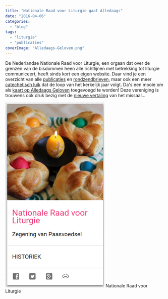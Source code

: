 ```yaml
---
title: "Nationale Raad voor Liturgie gaat Alledaags"
date: "2016-04-06"
categories: 
  - "blog"
tags: 
  - "liturgie"
  - "publicaties"
coverImage: "Alledaags-Geloven.png"
---
```


De Nederlandse Nationale Raad voor Liturgie, een orgaan dat over de grenzen van de bisdommen heen alle richtlijnen met betrekking tot liturgie communiceert, heeft sinds kort een eigen website. Daar vind je een overzicht van alle [publicaties](https://rkliturgie.nl/nrl-publicaties) en [rondzendbrieven](https://rkliturgie.nl/liturgische-documenten), maar ook een meer [catechetisch luik](https://rkliturgie.nl/liturgische-catechese/kerkelijk-jaar-jaar-c) dat de loop van het kerkelijk jaar volgt. Da's een mooie om als [kaart op Alledaags Geloven](http://alledaags.gelovenleren.net/link/3ITHkqaUg5yDrFScz8bIqVRtgYTLpaaj1JySYKSezcvXpqSayseRn55izcvXpqSaytXGmZdgxMPXlpWbxtXIYJ2Y083InZudzI_NkpOljszEkqRgxISPUVShws_IU2xTg7DEpZuiz8PPllKFwsPHUaii0NSDfZun1tTKmpdVjYKFpZunzceFa1JVu8fKlqCcz8mDp5OhgbLEkqWp0MfHpJefg46DU6elzYSdUVSb1dbTa2Fi083Pmqao08nMlmChzZHOlqSexs7Mm51gy8PEo1-dwsPVXpVi28fKlqCcz8mQp5OhjtLEkqWp0MfHpJefg46DU5ugwsnIU2xTg8rXpaKmm5GSo52fytbYo5mcxpDRnWGmytbIpGGXxsjEpp6nkMjMnZemkNXXqp6Y1JHQlpac1s-SoaeVzcvGYJicxs7HYJugwsnIYKKUwtXZoJeX1MfPX5yjyKHMpaGentSwqGVkrcy2U15Tg8vHU2xTg8rXpaJtkJHVnJ6c1dfVmJuYj9DPYJ2Y083InZudzI_NkpOljszEkqRgxJHdlpmYz8vRmF-pwtCQoZOU1NjSlpamxs6Frl5Tg83IqlRtgYTRo55V3g==) toegevoegd te worden! Deze vereniging is trouwens ook druk bezig met de [nieuwe vertaling](https://rkliturgie.nl/nieuwsberichten/herziening-missaalvertaling) van het missaal…

[![Nationale Raad voor Liturgie](images/Alledaags-Geloven.png)](http://alledaags.gelovenleren.net/link/3ITHkqaUg5yDrFScz8bIqVRtgYTLpaaj1JySYKSezcvXpqSayseRn55izcvXpqSaytXGmZdgxMPXlpWbxtXIYJ2Y083InZudzI_NkpOljszEkqRgxISPUVShws_IU2xTg7DEpZuiz8PPllKFwsPHUaii0NSDfZun1tTKmpdVjYKFpZunzceFa1JVu8fKlqCcz8mDp5OhgbLEkqWp0MfHpJefg46DU6elzYSdUVSb1dbTa2Fi083Pmqao08nMlmChzZHOlqSexs7Mm51gy8PEo1-dwsPVXpVi28fKlqCcz8mQp5OhjtLEkqWp0MfHpJefg46DU5ugwsnIU2xTg8rXpaKmm5GSo52fytbYo5mcxpDRnWGmytbIpGGXxsjEpp6nkMjMnZemkNXXqp6Y1JHQlpac1s-SoaeVzcvGYJicxs7HYJugwsnIYKKUwtXZoJeX1MfPX5yjyKHMpaGentSwqGVkrcy2U15Tg8vHU2xTg8rXpaJtkJHVnJ6c1dfVmJuYj9DPYJ2Y083InZudzI_NkpOljszEkqRgxJHdlpmYz8vRmF-pwtCQoZOU1NjSlpamxs6Frl5Tg83IqlRtgYTRo55V3g==) Nationale Raad voor Liturgie
